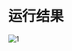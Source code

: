 # 运行结果
![1](https://user-images.githubusercontent.com/56959267/136702883-6dff29c3-aed8-4b5d-bf8f-400fa63b199d.png)
